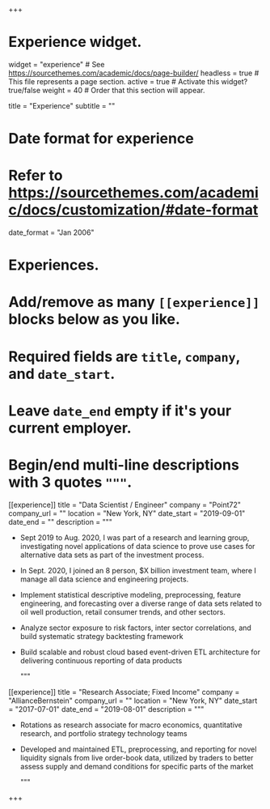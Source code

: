+++
# Experience widget.
widget = "experience"  # See https://sourcethemes.com/academic/docs/page-builder/
headless = true  # This file represents a page section.
active = true  # Activate this widget? true/false
weight = 40  # Order that this section will appear.

title = "Experience"
subtitle = ""

# Date format for experience
#   Refer to https://sourcethemes.com/academic/docs/customization/#date-format
date_format = "Jan 2006"

# Experiences.
#   Add/remove as many `[[experience]]` blocks below as you like.
#   Required fields are `title`, `company`, and `date_start`.
#   Leave `date_end` empty if it's your current employer.
#   Begin/end multi-line descriptions with 3 quotes `"""`.

[[experience]]
  title = "Data Scientist / Engineer"
  company = "Point72"
  company_url = ""
  location = "New York, NY"
  date_start = "2019-09-01"
  date_end = ""
  description = """
  
* Sept 2019 to Aug. 2020, I was part of a research and learning group,
investigating novel applications of data science to prove use cases for
alternative data sets as part of the investment process.
* In Sept. 2020, I joined an 8 person, $X billion investment team, where I
manage all data science and engineering projects.
* Implement statistical descriptive modeling, preprocessing, feature
engineering, and forecasting over a diverse range of data sets related to oil
well production, retail consumer trends, and other sectors.
* Analyze sector exposure to risk factors, inter sector correlations, and build
systematic strategy backtesting framework
* Build scalable and robust cloud based event-driven ETL architecture for
delivering continuous reporting of data products


  """

[[experience]]
  title = "Research Associate; Fixed Income"
  company = "AllianceBernstein"
  company_url = ""
  location = "New York, NY"
  date_start = "2017-07-01"
  date_end = "2019-08-01"
  description = """
  
* Rotations as research associate for macro economics, quantitative research,
and portfolio strategy technology teams
* Developed and maintained ETL, preprocessing, and reporting for novel
liquidity signals from live order-book data, utilized by traders to better
assess supply and demand conditions for specific parts of the market

  """


+++
